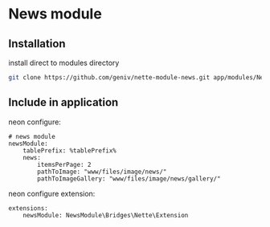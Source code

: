 News module
===========

Installation
------------
install direct to modules directory
```bash
git clone https://github.com/geniv/nette-module-news.git app/modules/NewsModule
```

Include in application
----------------------
neon configure:
```neon
# news module
newsModule:
    tablePrefix: %tablePrefix%
    news:
        itemsPerPage: 2
        pathToImage: "www/files/image/news/"
        pathToImageGallery: "www/files/image/news/gallery/"
```

neon configure extension:
```neon
extensions:
    newsModule: NewsModule\Bridges\Nette\Extension
```
